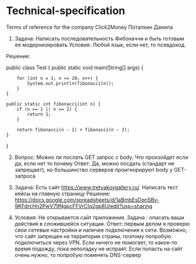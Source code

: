 # Technical-specification

Terms of reference for the company Click2Money 
Потапкин Данила

1. Задача: Написать последовательность Фибоначчи и быть готовым ее модернизировать
            Условия: Любой язык, если нет, то псевдокод.
            
Решение: 

public class Test {
    public static void main(String[] args) {

        for (int n = 1; n <= 20; n++) {
            System.out.println(fibonacci(n));
        }
    }

    public static int fibonacci(int n) {
        if (n == 1 || n == 2) {
            return 1;
        }

        return fibonacci(n - 1) + fibonacci(n - 2);
    }
}

2. Вопрос: Можно ли послать GET запрос с body. Что произойдет если да, если нет то почему
Ответ: Да, можно посдать (стандарт не запрещает), но большинство серверов проигнорируют body у GET-запроса

3. Задача: Есть сайт https://www.tretyakovgallery.ru/. Написать тест кейсы на главную страницу 
Решение: https://docs.google.com/spreadsheets/d/1aBmbEsDqnSBv-9KFdrcHn2PwV79NgpcFFVrCIq2gp8U/edit?usp=sharing

4. Условия: Не открывается сайт приложения. Задача : описать ваши действия в сложившейся ситуации.
Ответ: первым делом я проверю свои сетевые настройки и наличие подключения к сети. Возможно, что сайт запрещен на территории страны, поэтому попробую подключиться через VPN. Если ничего не помогает, то какое-то время подожду, пока неполадку не испраят. Если попасть на сайт очень нужно, то попробую поменять DNS-сервер

